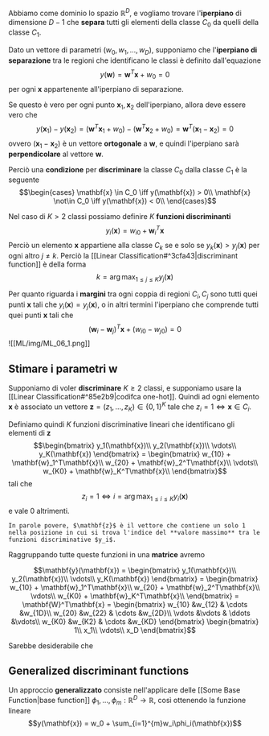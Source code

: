 Abbiamo come dominio lo spazio $\mathbb{R}^D$, e vogliamo trovare l'**iperpiano** di dimensione $D-1$ che **separa** tutti gli elementi della classe $C_0$ da quelli della classe $C_1$.

Dato un vettore di parametri $(w_0, w_1, ..., w_D)$, supponiamo che l'**iperpiano di separazione** tra le regioni che identificano le classi è definito dall'equazione $$y(\mathbf{w}) = \mathbf{w}^T\mathbf{x} + w_0 = 0$$ per ogni $\mathbf{x}$ appartenente all'iperpiano di separazione.

Se questo è vero per ogni punto $\mathbf{x}_1, \mathbf{x}_2$ dell'iperpiano, allora deve essere vero che $$y(\mathbf{x}_1) - y(\mathbf{x}_2)= (\mathbf{w}^T\mathbf{x}_1+w_0) - (\mathbf{w}^T\mathbf{x}_2+w_0) = \mathbf{w}^T(\mathbf{x}_1-\mathbf{x}_2) = 0$$ ovvero $(\mathbf{x}_1-\mathbf{x}_2)$ è un vettore **ortogonale** a $\mathbf{w}$, e quindi l'iperpiano sarà **perpendicolare** al vettore $\mathbf{w}$.

Perciò una **condizione** per **discriminare** la classe $C_0$ dalla classe $C_1$ è la seguente $$\begin{cases}
\mathbf{x} \in C_0 \iff y(\mathbf{x}) > 0\\
\mathbf{x} \not\in C_0 \iff y(\mathbf{x}) < 0\\
\end{cases}$$

Nel caso di $K > 2$ classi possiamo definire $K$ **funzioni discriminanti** $$y_i(\mathbf{x}) = w_{i0} + \mathbf{w}_{i}^T\mathbf{x}$$Perciò un elemento $\mathbf{x}$ appartiene alla classe $C_k$ se e solo se $y_k(\mathbf{x}) > y_j(\mathbf{x})$ per ogni altro $j \neq k$.
Perciò la [[Linear Classification#^3cfa43|discriminant function]] è della forma $$k = \arg\max_{1 \leq j \leq K}y_j(\mathbf{x})$$

Per quanto riguarda i **margini** tra ogni coppia di regioni $C_i, C_j$ sono tutti quei punti $\mathbf{x}$ tali che $y_i(\mathbf{x}) = y_j(\mathbf{x})$, o in altri termini l'iperpiano che comprende tutti quei punti $\mathbf{x}$ tali che $$(\mathbf{w}_i - \mathbf{w}_j)^T\mathbf{x}+(w_{i0} - w_{j0}) = 0$$
![[ML/img/ML_06_1.png]]

## Stimare i parametri $\mathbf{w}$
Supponiamo di voler **discriminare** $K \geq 2$ classi, e supponiamo usare la [[Linear Classification#^85e2b9|codifca one-hot]].
Quindi ad ogni elemento $\mathbf{x}$ è associato un vettore $\mathbf{z} = (z_1, ..., z_K) \in \lbrace 0,1 \rbrace^K$ tale che $z_i = 1 \iff \mathbf{x} \in C_i$.

Definiamo quindi $K$ funzioni discriminative lineari che identificano gli elementi di $\mathbf{z}$ 
$$\begin{bmatrix}
y_1(\mathbf{x})\\
y_2(\mathbf{x})\\
\vdots\\
y_K(\mathbf{x})
\end{bmatrix} = 
\begin{bmatrix}
w_{10} + \mathbf{w}_1^T\mathbf{x}\\
w_{20} + \mathbf{w}_2^T\mathbf{x}\\
\vdots\\
w_{K0} + \mathbf{w}_K^T\mathbf{x}\\
\end{bmatrix}$$ tali che $$z_i = 1 \iff i = \arg \max_{1 \leq i \leq K} y_i(\mathbf{x})$$ e vale 0 altrimenti.

```ad-info
In parole povere, $\mathbf{z}$ è il vettore che contiene un solo 1 nella posizione in cui si trova l'indice del **valore massimo** tra le funzioni discriminative $y_i$.
```

Raggruppando tutte queste funzioni in una **matrice** avremo 

$$\mathbf{y}(\mathbf{x}) = \begin{bmatrix}
y_1(\mathbf{x})\\
y_2(\mathbf{x})\\
\vdots\\
y_K(\mathbf{x})
\end{bmatrix} = 
\begin{bmatrix}
w_{10} + \mathbf{w}_1^T\mathbf{x}\\
w_{20} + \mathbf{w}_2^T\mathbf{x}\\
\vdots\\
w_{K0} + \mathbf{w}_K^T\mathbf{x}\\
\end{bmatrix} = 
\mathbf{W}^T\mathbf{x} = 
\begin{bmatrix}
w_{10} &w_{12} & \cdots &w_{1D}\\
w_{20} &w_{22} & \cdots &w_{2D}\\
\vdots &\vdots & \ddots &\vdots\\
w_{K0} &w_{K2} & \cdots &w_{KD}
\end{bmatrix} 
\begin{bmatrix}
1\\
x_1\\
\vdots\\
x_D
\end{bmatrix}$$

Sarebbe desiderabile che 


## Generalized discriminant functions
Un approccio **generalizzato** consiste nell'applicare delle [[Some Base Function|base function]] $\phi_1, ..., \phi_m: \mathbb{R}^D \to \mathbb{R}$, così ottenendo la funzione lineare $$y(\mathbf{x}) = w_0 + \sum_{i=1}^{m}w_i\phi_i(\mathbf{x})$$
